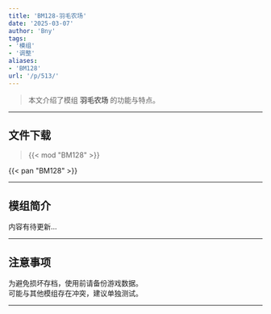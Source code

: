 ```yaml
---
title: 'BM128-羽毛农场'
date: '2025-03-07'
author: 'Bny'
tags:
- '模组'
- '调整'
aliases:
- 'BM128'
url: '/p/513/'
---
```


> 本文介绍了模组 **羽毛农场** 的功能与特点。

---

## 文件下载  

> {{< mod "BM128" >}}  

{{< pan "BM128" >}}  

---

## 模组简介

>  
内容有待更新...  

---

## 注意事项

>  
为避免损坏存档，使用前请备份游戏数据。  
可能与其他模组存在冲突，建议单独测试。  

---


